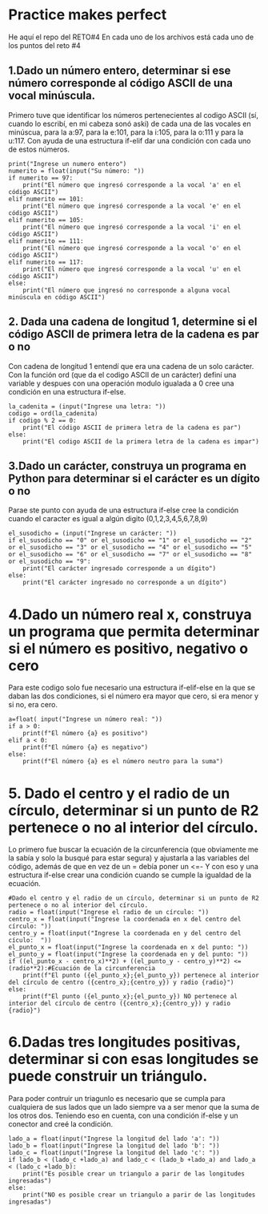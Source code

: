 # Practice makes perfect
He aquí el repo del  RETO#4 
En cada uno de los archivos está cada uno de los puntos del reto #4
## 1.Dado un número entero, determinar si ese número corresponde al código ASCII de una vocal minúscula.
Primero tuve que identificar los números pertenecientes al codigo ASCII (sí, cuando lo escribí, en mi cabeza sonó aski) de cada una de las vocales en minúscua, para la a:97, para la e:101, para la i:105, para la o:111 y para la u:117. Con ayuda de una estructura if-elif dar una condición con cada uno de estos números.
```pseudocode
print("Ingrese un numero entero")
numerito = float(input("Su número: "))
if numerito == 97:
    print("El número que ingresó corresponde a la vocal 'a' en el código ASCII")
elif numerito == 101:
    print("El número que ingresó corresponde a la vocal 'e' en el código ASCII")
elif numerito == 105:
    print("El número que ingresó corresponde a la vocal 'i' en el código ASCII")
elif numerito == 111:
    print("El número que ingresó corresponde a la vocal 'o' en el código ASCII")
elif numerito == 117:
    print("El número que ingresó corresponde a la vocal 'u' en el código ASCII")
else:
    print("El número que ingresó no corresponde a alguna vocal minúscula en código ASCII")
```
## 2. Dada una cadena de longitud 1, determine si el código ASCII de primera letra de la cadena es par o no
Con cadena de longitud 1 entendí que era una cadena de un solo carácter. Con la función ord (que da el codigo ASCII de un carácter) definí una variable y despues con una operación modulo igualada a 0 cree una condición en una estructura if-else.
```pseudocode
la_cadenita = (input("Ingrese una letra: "))
codigo = ord(la_cadenita)
if codigo % 2 == 0:
    print("El código ASCII de primera letra de la cadena es par")
else:
    print("El codigo ASCII de la primera letra de la cadena es impar")
```
## 3.Dado un carácter, construya un programa en Python para determinar si el carácter es un dígito o no
Parae ste punto con ayuda de una estructura if-else cree la condición cuando el caracter es igual a algún digito (0,1,2,3,4,5,6,7,8,9)
```pseudocode
el_susodicho = (input("Ingrese un carácter: "))
if el_susodicho == "0" or el_susodicho == "1" or el_susodicho == "2" or el_susodicho == "3" or el_susodicho == "4" or el_susodicho == "5" or el_susodicho == "6" or el_susodicho == "7" or el_susodicho == "8" or el_susodicho == "9":
    print("El carácter ingresado corresponde a un dígito")
else:
    print("El carácter ingresado no corresponde a un dígito")
```
# 4.Dado un número real x, construya un programa que permita determinar si el número es positivo, negativo o cero
Para este codigo solo fue necesario una estructura if-elif-else en la que se daban las dos condiciones, si el número era mayor que cero, si era menor y si no, era cero.
```pseudocode
a=float( input("Ingrese un número real: "))
if a > 0:
    print(f"El número {a} es positivo")
elif a < 0:
    print(f"El número {a} es negativo")
else:
    print(f"El número {a} es el número neutro para la suma")
```
# 5. Dado el centro y el radio de un círculo, determinar si un punto de R2 pertenece o no al interior del círculo.
Lo primero fue buscar la ecuación de la circunferencia (que obviamente me la sabía y solo la busqué para estar segura) y ajustarla a las variables del código, además de que en vez de un = debía poner un <=-
Y con eso y una estructura if-else crear una condición cuando se cumple la igualdad de la ecuación.
```pseudocode
#Dado el centro y el radio de un círculo, determinar si un punto de R2 pertenece o no al interior del círculo.
radio = float(input("Ingrese el radio de un círculo: "))
centro_x = float(input("Ingrese la coordenada en x del centro del círculo: "))
centro_y = float(input("Ingrese la coordenada en y del centro del cículo:  "))
el_punto_x = float(input("Ingrese la coordenada en x del punto: "))
el_punto_y = float(input("Ingrese la coordenada en y del punto: "))
if ((el_punto_x - centro_x)**2) + ((el_punto_y - centro_y)**2) <= (radio**2):#Ecuación de la circunferencia 
    print(f"El punto ({el_punto_x};{el_punto_y}) pertenece al interior del círculo de centro ({centro_x};{centro_y}) y radio {radio}")
else:
    print(f"El punto ({el_punto_x};{el_punto_y}) NO pertenece al interior del círculo de centro ({centro_x};{centro_y}) y radio {radio}")
```
# 6.Dadas tres longitudes positivas, determinar si con esas longitudes se puede construir un triángulo.
Para poder contruir un triagunlo es necesario que se cumpla para cualquiera de sus lados que un lado siempre va a ser menor que la suma de los otros dos. Teniendo eso en cuenta, con una condición if-else y un conector and creé la condición.
```pseudocode
lado_a = float(input("Ingrese la longitud del lado 'a': "))
lado_b = float(input("Ingrese la longitud del lado 'b': "))
lado_c = float(input("Ingrese la longitud del lado 'c': "))
if lado_b < (lado_c +lado_a) and lado_c < (lado_b +lado_a) and lado_a < (lado_c +lado_b):
    print("Es posible crear un triangulo a parir de las longitudes ingresadas")
else:
    print("NO es posible crear un triangulo a parir de las longitudes ingresadas")
```
